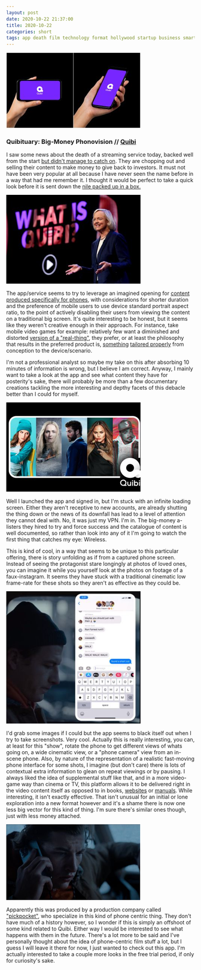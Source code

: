 ```yaml
---
layout: post
date: 2020-10-22 21:37:00
title: 2020-10-22
categories: short
tags: app death film technology format hollywood startup business smartphone
---
```


![you might hold a phone in multiple ways](/assets/img/quibi1.jpg)


### Quibituary: Big-Money Phonovision // [Quibi](https://quibi.com/)

I saw some news about the death of a streaming service today, backed well from the start [but didn't manage to catch on](https://www.morningbrew.com/daily/stories/2020/07/10/quibi-can-call-failure-yet). They are chopping out and selling their content to make money to give back to investors. It must not have been very popular at all because I have never seen the name before in a way that had me remember it. I thought it would be perfect to take a quick look before it is sent down the [nile packed up in a box.](https://www.worldbook.com/behind-the-headlines/Mythic-Monday-Osiris-of-the-Underworld)

![some hag](/assets/img/quibi2.jpg)

The app/service seems to try to leverage an imagined opening for [content produced specifically for phones](https://www.vulture.com/2020/04/quibi-mobile-phone-app-streaming-tv.html), with considerations for shorter duration and the preference of mobile users to use device standard portrait aspect ratio, to the point of actively disabling their users from viewing the content on a traditional big screen. It's quite interesting to be honest, but it seems like they weren't creative enough in their approach. For instance, take mobile video games for example: relatively few want a diminished and distorted [version of a "real-thing"](https://en.wikipedia.org/wiki/Uncharted:_Golden_Abyss), they prefer, or at least the philosophy that results in the preferred product is, [something](https://en.wikipedia.org/wiki/Candy_Crush_Saga) [tailored properly](https://en.wikipedia.org/wiki/Lumines:_Puzzle_Fusion) from conception to the device/scenario.

I'm not a professional analyst so maybe my take on this after absorbing 10 minutes of information is wrong, but I believe I am correct. Anyway, I mainly want to take a look at the app and see what content they have for posterity's sake, there will probably be more than a few documentary creations tackling the more interesting and depthy facets of this debacle better than I could for myself.

![content content content](/assets/img/quibi3.jpg)

Well I launched the app and signed in, but I'm stuck with an infinite loading screen. Either they aren't receptive to new accounts, are already shutting the thing down or the news of its downfall has lead to a level of attention they cannot deal with. No, it was just my VPN. I'm in. The big-money a-listers they hired to try and force success and the catalogue of content is well documented, so rather than look into any of it I'm going to watch the first thing that catches my eye: Wireless.

This is kind of cool, in a way that seems to be unique to this particular offering, there is story unfolding as if from a captured phone screen. Instead of seeing the protagonist stare longingly at photos of loved ones, you can imagine it while you yourself look at the photos on footage of a faux-instagram. It seems they have stuck with a traditional cinematic low frame-rate for these shots so they aren't as effective as they could be.

![booty clappers](/assets/img/quibi4.jpg)

I'd grab some images if I could but the app seems to black itself out when I try to take screenshots. Very cool. Actually this is really interesting, you can, at least for this "show", rotate the phone to get different views of whats going on, a wide cinematic view, or a "phone camera" view from an in-scene phone. Also, by nature of the representation of a realistic fast-moving phone interface for some shots, I imagine (but don't care) there is lots of contextual extra information to glean on repeat viewings or by pausing. I always liked the idea of supplemental stuff like that, and in a more video-game way than cinema or TV, this platform allows it to be delivered right in the video content itself as opposed to in books, [websites](http://web.archive.org/web/20130918031448/http://www.weylandindustries.com/) or [manuals](https://www.amazon.co.uk/Star-Trek-Generation-Technical-Manual/dp/1852833408). While interesting, it isn't exactly effective. That isn't unusual for an initial or lone exploration into a new format however and it's a shame there is now one less big vector for this kind of thing. I'm sure there's similar ones though, just with less money attached. 

![hello, quibi helpdesk? are you there?](/assets/img/quibi5.jpg)

Apparently this was produced by a production company called ["pickpocket"](https://pickpocket.tv/), who specialize in this kind of phone centric thing. They don't have much of a history however, so I wonder if this is simply an offshoot of some kind related to Quibi. Either way I would be interested to see what happens with them in the future. There's a lot more to be said and I've personally thought about the idea of phone-centric film stuff a lot, but I guess I will leave it there for now, I just wanted to check out this app. I'm actually interested to take a couple more looks in the free trial period, if only for curiosity's sake.
